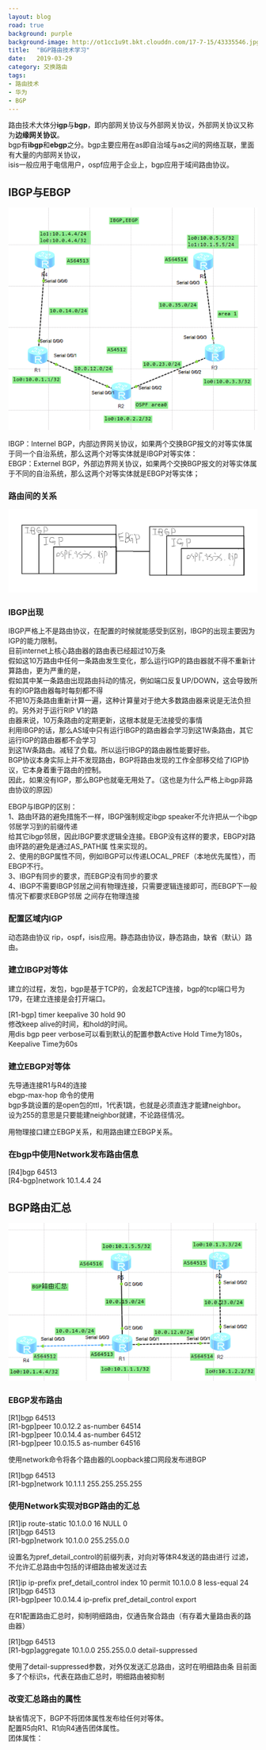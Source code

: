 ```yaml
---
layout: blog
road: true
background: purple
background-image: http://ot1cc1u9t.bkt.clouddn.com/17-7-15/43335546.jpg
title:  "BGP路由技术学习"
date:   2019-03-29
category: 交换路由
tags:
- 路由技术
- 华为
- BGP
---
```

 
  

路由技术大体分**igp**与**bgp**，即内部网关协议与外部网关协议，外部网关协议又称为**边缘网关协议**。  
bgp有**ibgp**和**ebgp**之分。bgp主要应用在as即自治域与as之间的网络互联，里面有大量的内部网关协议，  
isis一般应用于电信用户，ospf应用于企业上，bgp应用于域间路由协议。  


## IBGP与EBGP
![实验一](https://github.com/diqiu11/digongzi.github.io/raw/master/style/images/bgpexperience.PNG)  

IBGP：Internel BGP，内部边界网关协议，如果两个交换BGP报文的对等实体属于同一个自治系统，那么这两个对等实体就是IBGP对等实体：  
EBGP：Externel BGP，外部边界网关协议，如果两个交换BGP报文的对等实体属于不同的自治系统，那么这两个对等实体就是EBGP对等实体；  
### 路由间的关系
![路由关系](https://github.com/diqiu11/digongzi.github.io/raw/master/style/images/routership.PNG)  

### IBGP出现
IBGP严格上不是路由协议，在配置的时候就能感受到区别，IBGP的出现主要因为IGP的能力限制。  
目前internet上核心路由器的路由表已经超过10万条  
假如这10万路由中任何一条路由发生变化，那么运行IGP的路由器就不得不重新计算路由，更为严重的是，  
假如其中某一条路由出现路由抖动的情况，例如端口反复UP/DOWN，这会导致所有的IGP路由器每时每刻都不得  
不把10万条路由重新计算一遍，这种计算量对于绝大多数路由器来说是无法负担的。另外对于运行RIP V1的路  
由器来说，10万条路由的定期更新，这根本就是无法接受的事情  
利用IBGP的话，那么AS域中只有运行IBGP的路由器会学习到这1W条路由，其它运行IGP的路由器都不会学习  
到这1W条路由。减轻了负载。所以运行IBGP的路由器性能要好些。  
BGP协议本身实际上并不发现路由，BGP将路由发现的工作全部移交给了IGP协议，它本身着重于路由的控制。  
因此，如果没有IGP，那么BGP也就毫无用处了。（这也是为什么严格上ibgp非路由协议的原因）    

EBGP与IBGP的区别：  
1、路由环路的避免措施不一样，IBGP强制规定ibgp speaker不允许把从一个ibgp邻居学习到的前缀传递  
给其它ibgp邻居，因此IBGP要求逻辑全连接。EBGP没有这样的要求，EBGP对路由环路的避免是通过AS_PATH属
性来实现的。  
2、使用的BGP属性不同，例如IBGP可以传递LOCAL_PREF（本地优先属性），而EBGP不行。  
3、IBGP有同步的要求，而EBGP没有同步的要求  
4、IBGP不需要IBGP邻居之间有物理连接，只需要逻辑连接即可，而EBGP下一般情况下都要求EBGP邻居
之间存在物理连接  

### 配置区域内IGP
动态路由协议 rip，ospf，isis应用。静态路由协议，静态路由，缺省（默认）路由。  

### 建立IBGP对等体
建立的过程，发包，bgp是基于TCP的，会发起TCP连接，bgp的tcp端口号为179，在建立连接是会打开端口。  

[R1-bgp] timer keepalive 30 hold 90   
修改keep alive的时间，和hold的时间。  
用dis bgp peer verbose可以看到默认的配置参数Active Hold Time为180s，Keepalive Time为60s  


### 建立EBGP对等体

先导通连接R1与R4的连接  
ebgp-max-hop 命令的使用  
bgp多跳设置的是open包的ttl，1代表1跳，也就是必须直连才能建neighbor。  
设为255的意思是只要能建neighbor就建，不论路径情况。  

用物理接口建立EBGP关系，和用路由建立EBGP关系。  
  

### 在bgp中使用Network发布路由信息
  
[R4]bgp 64513   
[R4-bgp]network 10.1.4.4 24  

## BGP路由汇总
![实验二](https://github.com/diqiu11/digongzi.github.io/raw/master/style/images/bgpexperience2.PNG)  

### EBGP发布路由

[R1]bgp 64513  
[R1-bgp]peer 10.0.12.2 as-number 64514   
[R1-bgp]peer 10.0.14.4 as-number 64512   
[R1-bgp]peer 10.0.15.5 as-number 64516  

使用network命令将各个路由器的Loopback接口网段发布进BGP  
  
[R1]bgp 64513   
[R1-bgp]network 10.1.1.1 255.255.255.255  

### 使用Network实现对BGP路由的汇总

[R1]ip route-static 10.1.0.0 16 NULL 0  
[R1]bgp 64513  
[R1-bgp]network 10.1.0.0 255.255.0.0  

设置名为pref_detail_control的前缀列表，对向对等体R4发送的路由进行
过滤，不允许汇总路由中包括的详细路由被发送过去
  
[R1]ip ip-prefix pref_detail_control index 10 permit 10.1.0.0 8 less-equal 24  
[R1]bgp 64513   
[R1-bgp]peer 10.0.14.4 ip-prefix pref_detail_control export  

  
在R1配置路由汇总时，抑制明细路由，仅通告聚合路由（有存着大量路由表的路由器）  
  
[R1]bgp 64513  
[R1-bgp]aggregate 10.1.0.0 255.255.0.0 detail-suppressed  
  
使用了detail-suppressed参数，对外仅发送汇总路由，这时在明细路由条
目前面多了个标识s，代表在路由汇总时，明细路由被抑制

### 改变汇总路由的属性

缺省情况下，BGP不将团体属性发布给任何对等体。  
配置R5向R1、R1向R4通告团体属性。  
团体属性：  


